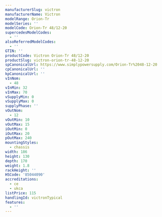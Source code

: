 ```yaml
---
manufacturerSlug: victron
manufacturerName: Victron
modelRange: Orion-Tr
modelSeries: ''
modelCode: Orion-Tr 48/12-20
supercedesModelCodes:
  - ''
alsoReferredModelCodes:
  - ''
GTIN: ''
productCode: Victron Orion-Tr 48/12-20
productSlug: victron-orion-tr-48-12-20
spCanonicalUrl: https://www.simplypowersupply.com/Orion-Tr%2048-12-20
cpCanonicalUrl: ''
kpCanonicalUrl: ''
vInNom:
  - 48
vInMin: 32
vInMax: 70
vSupplyMin: 0
vSupplyMax: 0
supplyPhase: ''
vOutNom:
  - 12
vOutMin: 10
vOutMax: 15
iOutMin: 0
iOutMax: 20
pOutMax: 240
mountingStyles:
  - chassis
width: 186
height: 130
depth: 170
weight: 1.8
rackHeight: ''
HSCode: '85044090'
accreditations:
  - ce
  - ukca
listPrice: 115
handlingId: victronTypical
features:
  - ''
---
```

